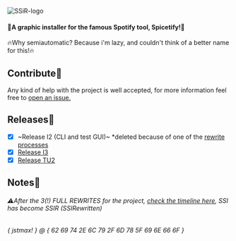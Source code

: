  ![SSiR-logo](https://github.com/user-attachments/assets/0355ff9c-ecc9-4f02-a054-9c8529c1c209)
#### 🧪A graphic installer for the famous Spotify tool, Spicetify!🧪
🔥Why semiautomatic? Because i'm lazy, and couldn't think of a better name for this!🔥
<!-- wrongest spacer in coding history -->
## Contribute💖
Any kind of help with the project is well accepted, for more information feel free to [open an issue.](https://github.com/jstmaxlol/SSIRewritten/issues)
<!-- wrongest spacer in coding history -->
## Releases🧫
- [x] ~Release I2 (CLI and test GUI)~ *deleted because of one of the [rewrite processes](https://github.com/jstmaxlol/SSIRewritten/blob/main/.gitignore/timeline.md)
- [x] [Release I3](https://github.com/jstmaxlol/SSIRewritten/releases/tag/I3)
- [x] [Release TU2](https://github.com/jstmaxlol/SSIRewritten/releases/tag/TU2)
<!-- wrongest spacer in coding history -->
## Notes📝
###### ⚠️After the 3(!) FULL REWRITES for the project, [check the timeline here](https://github.com/jstmaxlol/SSIRewritten/blob/main/.gitignore/timeline.md), SSI has become SSIR (SSIRewritten)
<!-- Hey! if you forked this repo, think about leaving the credits here :) -->
###### { jstmax! } @ { 62 69 74 2E 6C 79 2F 6D 78 5F 69 6E 66 6F }
